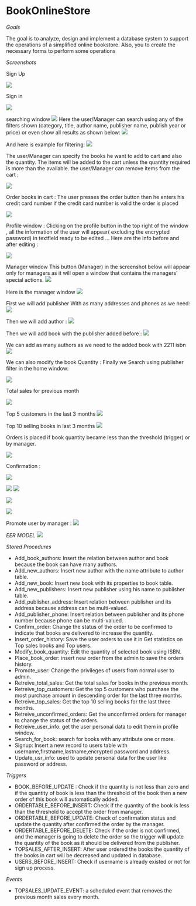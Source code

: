 # BookOnlineStore
*Goals*

The goal is to analyze, design and implement a database system
to support the operations of a simplified online bookstore.
Also, you to create the necessary forms to perform some operations

*Screenshots*

Sign Up

![](/imgs/signup.PNG)

Sign in

![](/imgs/signin.PNG)

searching window 
![](/imgs/1.PNG)
Here the user/Manager can search using any of the filters shown 
(category, title, author name, publisher name, publish year or price) or even show all results as shown below:
![](/imgs/2.PNG)

And here is example for filtering:
![](/imgs/3.PNG)

The user/Manager can specify the books he want to add to cart and also the quantity.
The items will be added to the cart unless the quantity required is more than the available.
the user/Manager can remove items from the cart  :

![](/imgs/4.PNG)



Order books in cart :
The user presses the order button then he enters his credit card number
if the credit card number is valid the order is placed

![](/imgs/5.PNG)


Profile window :
Clicking on the profile button in the top right of the window , all the information of the user will appear( excluding the encrypted password) in textfield ready to be edited …
Here are the info before and after editing :

![](/imgs/6.PNG)


Manager window
This button (Manager) in the screenshot below will appear only for managers as it will open a window that contains the managers’ special actions. 
![](/imgs/7.PNG)

Here is the manager window
![](/imgs/8.PNG)

First we will add publisher With as many addresses and phones as we need:
![](/imgs/9.PNG)

Then we will add author :
![](/imgs/10.PNG)

Then we will add book with the publisher added before :
![](/imgs/11.PNG)





We can add as many authors as we need to the added book with 2211 isbn
![](/imgs/12.PNG)

We can also modify the book Quantity :
Finally we Search using publisher filter in the home window:

![](/imgs/13.PNG)



Total sales for previous month

![](/imgs/14.PNG)

Top 5 customers in the last 3 months
![](/imgs/15.PNG)



Top 10 selling books in last 3 months
![](/imgs/16.PNG)


Orders is placed  if book quantity became less than the threshold (trigger) or by manager.

![](/imgs/17.PNG)









Confirmation :

![](/imgs/18.PNG)

![](/imgs/19.PNG)
![](/imgs/20.PNG)

![](/imgs/21.PNG)


![](/imgs/22.PNG)





Promote user by manager :
![](/imgs/23.PNG)

*EER MODEL*
![](/imgs/eer.PNG)

*Stored Procedures*

- Add_book_authors: Insert the relation between author and book because the book can have many authors.
- Add_new_authors: Insert new author with the name attribute to author table. 
- Add_new_book: Insert new book with its properties to book table.
- Add_new_publishers: Insert new publisher using his name to publisher table. 
- Add_publisher_address: Insert relation between publisher and its address because address can be multi-valued.
- Add_publisher_phone: Insert relation between publisher and its phone number because phone can be multi-valued.
- Confirm_order: Change the status of the order to be confirmed to indicate that books are delivered to increase the quantity.
- Insert_order_history: Save the user orders to use it in Get statistics on Top sales books and Top users.
- Modify_book_quantity: Edit the quantity of selected book using ISBN.
- Place_book_order:  insert new order from the admin to save the orders history.
- Promote_user: Change the privileges of users from normal user to admin. 
- Retreive_total_sales: Get the total sales for books in the previous month.
- Retreive_top_customers: Get the top 5 customers who purchase the most purchase amount in descending order for the last three months.
- Retreive_top_sales: Get the top 10 selling books for the last three months.
- Retreive_unconfirmed_orders: Get the unconfirmed orders for manager to change the status of the orders.
- Retreive_user_info: get the user personal data to edit them in profile window.
- Search_for_book: search for books with any attribute one or more.
- Signup: Insert a new record to users table with username,firstname,lastname,encrypted password and address.
- Update_usr_info: used to update personal data for the user like password or address.

*Triggers*


- BOOK_BEFORE_UPDATE : Check if the quantity is not less than zero and if the quantity of book is less than the threshold of the book then a new order of this book will automatically added.
- ORDERTABLE_BEFORE_INSERT: Check if the quantity of the book is less than the threshold to accept the order from manager.
- ORDERTABLE_BEFORE_UPDATE: Check of confirmation status and update the quantity after confirmed the order by the manager.
- ORDERTABLE_BEFORE_DELETE: Check if the order is not confirmed, and the manager is going to  delete the order so the trigger will update the quantity of the book as it should be delivered from the publisher. 
- TOPSALES_AFTER_INSERT: After user ordered the books the quantity of the books in cart will be decreased and updated in database. 
- USERS_BEFORE_INSERT: Check if username is already existed or not for sign up process. 

*Events*
- TOPSALES_UPDATE_EVENT: a scheduled event that removes the previous month sales every month.

